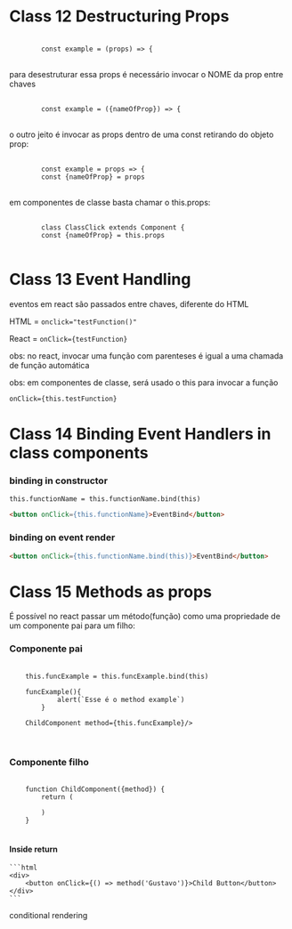 # Class 12 Destructuring Props

<pre>
    <code>
        const example = (props) => {
    </code> 
</pre>

para desestruturar essa props é necessário invocar o NOME da prop entre chaves
<pre>
    <code>
        const example = ({nameOfProp}) => {
    </code> 
</pre>

o outro jeito é invocar as props dentro de uma const retirando do objeto prop:
<pre>
    <code> 
        const example = props => {
        const {nameOfProp} = props
    </code> 
</pre>

em componentes de classe basta chamar o this.props:
<pre>
    <code> 
        class ClassClick extends Component {
        const {nameOfProp} = this.props
    </code> 
</pre>

# Class 13 Event Handling

eventos em react são passados entre chaves, diferente do HTML

HTML = <code>onclick="testFunction()"</code>

React = <code>onClick={testFunction}</code>

obs: no react, invocar uma função com parenteses é igual a uma chamada de função automática 

obs: em componentes de classe, será usado o this para invocar a função

<code>onClick={this.testFunction}</code>

# Class 14 Binding Event Handlers in class components

### binding in constructor 

<code>this.functionName = this.functionName.bind(this)</code>

```html
<button onClick={this.functionName}>EventBind</button>
``` 
### binding on event render

```html
<button onClick={this.functionName.bind(this)}>EventBind</button>
``` 

# Class 15 Methods as props 

É possível no react passar um método(função) como uma propriedade de um componente pai para um filho:

### Componente pai

<pre>
    <code> 
    this.funcExample = this.funcExample.bind(this)

    funcExample(){
            alert(`Esse é o method example`)
        }
        
    ChildComponent method={this.funcExample}/> 

  </code> 
</pre>

### Componente filho

<pre>
    <code> 
    function ChildComponent({method}) {
        return (

        )
    }
  </code> 
</pre>

#### Inside return

    ```html
    <div>
        <button onClick={() => method('Gustavo')}>Child Button</button> 
    </div>
    ```

conditional rendering



